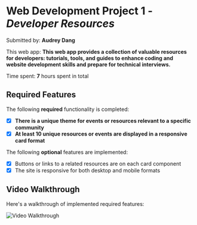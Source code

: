 # Web Development Project 1 - *Developer Resources*

Submitted by: **Audrey Dang**

This web app: **This web app provides a collection of valuable resources for developers: tutorials, tools, and guides to enhance coding and website development skills and prepare for technical interviews.**

Time spent: **7** hours spent in total

## Required Features

The following **required** functionality is completed:

- [x] **There is a unique theme for events or resources relevant to a specific community**
- [x] **At least 10 unique resources or events are displayed in a responsive card format**

The following **optional** features are implemented:

- [x] Buttons or links to a related resources are on each card component
- [x] The site is responsive for both desktop and mobile formats

## Video Walkthrough

Here's a walkthrough of implemented required features:

<img src='https://i.imgur.com/Wa6kufn.gif' title='Video Walkthrough' width='' alt='Video Walkthrough' />


